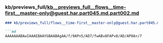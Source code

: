 ### kb/previews_full/kb__previews_full__flows__time-first__master-only@guest.har.part045.md.part002.md

```md
### kb/previews_full/flows__time-first__master-only@guest.har.part045.md (part 002)

```md
AAAAAAABAwIAAAEBAAYGBAABAgAA/f/9APn5/AD7/fwABv8FAPv8/AD/AP0A+/7
```

```

```
